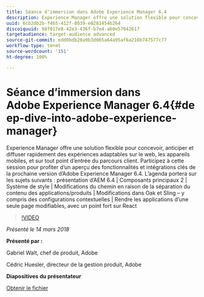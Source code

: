 ```yaml
---
title: Séance d’immersion dans Adobe Experience Manager 6.4
description: Experience Manager offre une solution flexible pour concevoir, anticiper et diffuser rapidement des expériences adaptables sur le web, les appareils mobiles, et sur tout point d’entrée du parcours client. Participez à cette session pour profiter d’un aperçu des fonctionnalités et intégrations clés de la prochaine version d’Adobe Experience Manager 6.4.
uuid: 6cb2db2b-f465-412f-8039-e0281454b264
discoiquuid: 98f017e8-42e3-436f-b7e4-a60e57042617
targetaudience: target-audience advanced
source-git-commit: edd0bdb28a9b3d065a64a95af6a216b747577c77
workflow-type: tm+mt
source-wordcount: '151'
ht-degree: 100%

---
```


# Séance d’immersion dans Adobe Experience Manager 6.4{#deep-dive-into-adobe-experience-manager}

Experience Manager offre une solution flexible pour concevoir, anticiper et diffuser rapidement des expériences adaptables sur le web, les appareils mobiles, et sur tout point d’entrée du parcours client. Participez à cette session pour profiter d’un aperçu des fonctionnalités et intégrations clés de la prochaine version d’Adobe Experience Manager 6.4. L’agenda portera sur les sujets suivants : présentation d’AEM 6.4 | Composants principaux 2 | Système de style | Modifications du chemin en raison de la séparation du contenu des applications/produits | Modifications dans Oak et Sling – y compris des configurations contextuelles | Rendre les applications d’une seule page modifiables, avec un point fort sur React

>[!VIDEO](https://video.tv.adobe.com/v/21749/?quality=9)

*Présenté le 14 mars 2018*

**Présenté par :**

Gabriel Walt, chef de produit, Adobe

Cédric Huesler, directeur de la gestion produit, Adobe

**Diapositives du présentateur**

[Obtenir le fichier](assets/aem64-developerupdate31418.pdf)

<!--
[Get back to the Overview](https://helpx.adobe.com/experience-manager/kt/eseminars/gems/aem-index.html)
-->
